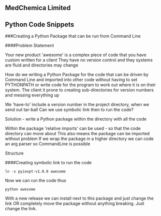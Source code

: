 MedChemica Limited
------------------

Python Code Snippets
--------------------

###Creating a Python Package that can be run from Command Line

####Problem Statement

Your new product 'awesome' is a complex piece of code that you have custom written for a client
They have no version control and they systems are fluid and directories may change

How do we writing a Python Package for the code that can be driven by Command Line and imported
into other code without having to set PYTHONPATH or write code for the program to work out
where it is on their system. The client it prone to creating sub-directories for version numbers
and messing everything up

We 'have-to' include a version number in the project directory, when we send out tar-ball
Can we use symbolic link then to run the code? 

Solution - write a Python package within the directory with all the code

Within the package 'relative imports' can be used - so that the code directory can move about
This also means the package can be imported without problem
If we wrap the package in a higher directory we can code an arg parser so CommandLine is possible



Structure

 

####Creating symbolic link to run the code

	ln -s pyiexpt-v1.0.0 awesome

Now we can run the code thus

	python awesome

With a new release we can install next to this package and just change the link OR
completely move the package without anything breaking.
Just change the link.
